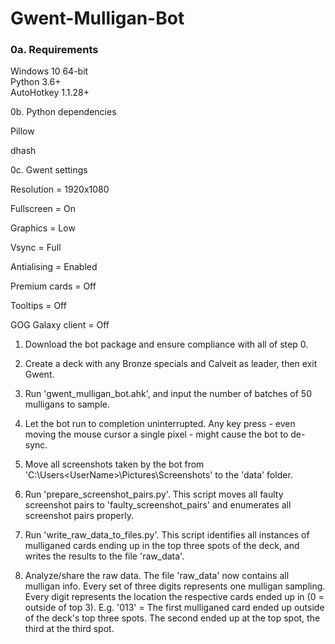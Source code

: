# Gwent-Mulligan-Bot

### 0a. Requirements

Windows 10 64-bit  
Python 3.6+  
AutoHotkey 1.1.28+  

0b. Python dependencies

Pillow

dhash

0c. Gwent settings

Resolution = 1920x1080

Fullscreen = On

Graphics = Low

Vsync = Full

Antialising = Enabled

Premium cards = Off

Tooltips = Off

GOG Galaxy client = Off

1. Download the bot package and ensure compliance with all of step 0.

2. Create a deck with any Bronze specials and Calveit as leader, then exit Gwent.

3. Run 'gwent_mulligan_bot.ahk', and input the number of batches of 50 mulligans to sample.

4. Let the bot run to completion uninterrupted. Any key press - even moving the mouse cursor a single pixel - might cause the bot to de-sync.

5. Move all screenshots taken by the bot from 'C:\Users\<UserName>\Pictures\Screenshots' to the 'data' folder.

6. Run 'prepare_screenshot_pairs.py'. This script moves all faulty screenshot pairs to 'faulty_screenshot_pairs' and enumerates all screenshot pairs properly.

7. Run 'write_raw_data_to_files.py'. This script identifies all instances of mulliganed cards ending up in the top three spots of the deck, and writes the results to the file 'raw_data'.

8. Analyze/share the raw data. The file 'raw_data' now contains all mulligan info. Every set of three digits represents one mulligan sampling. Every digit represents the location the respective cards ended up in (0 = outside of top 3).
E.g. '013' = The first mulliganed card ended up outside of the deck's top three spots. The second ended up at the top spot, the third at the third spot.
